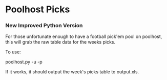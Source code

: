 # Poolhost Picks
### New Improved Python Version

For those unfortunate enough to have a football pick'em pool on poolhost, this will grab the raw table data for the weeks picks.

To use:

poolhost.py -u <username> -p <password>

If it works, it should output the week's picks table to output.xls.